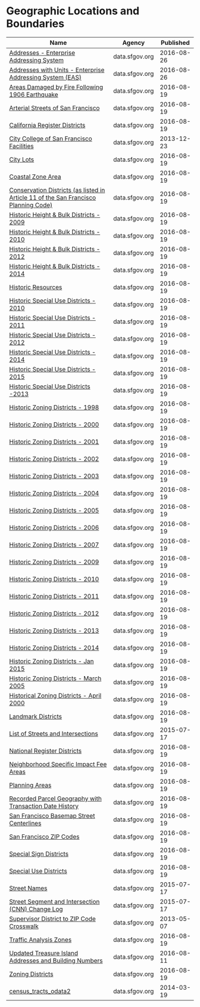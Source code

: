 # Geographic Locations and Boundaries

Name | Agency | Published
---- | ---- | ---------
[Addresses - Enterprise Addressing System](../datasets/sr5d-tnui.md) | data.sfgov.org | 2016-08-26
[Addresses with Units - Enterprise Addressing System (EAS)](../datasets/dxjs-vqsy.md) | data.sfgov.org | 2016-08-26
[Areas Damaged by Fire Following 1906 Earthquake](../datasets/yk2r-b4e8.md) | data.sfgov.org | 2016-08-19
[Arterial Streets of San Francisco](../datasets/gnsq-9x5h.md) | data.sfgov.org | 2016-08-19
[California Register Districts](../datasets/8jmc-fmem.md) | data.sfgov.org | 2016-08-19
[City College of San Francisco Facilities](../datasets/5wzj-8s9b.md) | data.sfgov.org | 2013-12-23
[City Lots](../datasets/45et-ht7c.md) | data.sfgov.org | 2016-08-19
[Coastal Zone Area](../datasets/v4ev-mbum.md) | data.sfgov.org | 2016-08-19
[Conservation Districts (as listed in Article 11 of the San Francisco Planning Code)](../datasets/wfz6-yn2b.md) | data.sfgov.org | 2016-08-19
[Historic Height & Bulk Districts - 2009](../datasets/thsi-uh4u.md) | data.sfgov.org | 2016-08-19
[Historic Height & Bulk Districts - 2010](../datasets/ti28-5szz.md) | data.sfgov.org | 2016-08-19
[Historic Height & Bulk Districts - 2012](../datasets/u3m4-4qjy.md) | data.sfgov.org | 2016-08-19
[Historic Height & Bulk Districts - 2014](../datasets/6h9b-eksg.md) | data.sfgov.org | 2016-08-19
[Historic Resources](../datasets/mea5-sr74.md) | data.sfgov.org | 2016-08-19
[Historic Special Use Districts - 2010](../datasets/kmx9-ph84.md) | data.sfgov.org | 2016-08-19
[Historic Special Use Districts - 2011](../datasets/st6c-ij8w.md) | data.sfgov.org | 2016-08-19
[Historic Special Use Districts - 2012](../datasets/9d9m-eyy3.md) | data.sfgov.org | 2016-08-19
[Historic Special Use Districts - 2014](../datasets/uihu-8bih.md) | data.sfgov.org | 2016-08-19
[Historic Special Use Districts - 2015](../datasets/et47-hd49.md) | data.sfgov.org | 2016-08-19
[Historic Special Use Districts -2013](../datasets/r6jz-e8rw.md) | data.sfgov.org | 2016-08-19
[Historic Zoning Districts - 1998](../datasets/aypm-4d84.md) | data.sfgov.org | 2016-08-19
[Historic Zoning Districts - 2000](../datasets/aksh-67x3.md) | data.sfgov.org | 2016-08-19
[Historic Zoning Districts - 2001](../datasets/pdvd-w2q4.md) | data.sfgov.org | 2016-08-19
[Historic Zoning Districts - 2002](../datasets/ftvx-vtyc.md) | data.sfgov.org | 2016-08-19
[Historic Zoning Districts - 2003](../datasets/kspe-fmej.md) | data.sfgov.org | 2016-08-19
[Historic Zoning Districts - 2004](../datasets/f883-k722.md) | data.sfgov.org | 2016-08-19
[Historic Zoning Districts - 2005](../datasets/u8bf-s4hg.md) | data.sfgov.org | 2016-08-19
[Historic Zoning Districts - 2006](../datasets/v9w2-c8v7.md) | data.sfgov.org | 2016-08-19
[Historic Zoning Districts - 2007](../datasets/rxim-5dpc.md) | data.sfgov.org | 2016-08-19
[Historic Zoning Districts - 2009](../datasets/u4br-5hb8.md) | data.sfgov.org | 2016-08-19
[Historic Zoning Districts - 2010](../datasets/w3j2-4hed.md) | data.sfgov.org | 2016-08-19
[Historic Zoning Districts - 2011](../datasets/by3b-5pje.md) | data.sfgov.org | 2016-08-19
[Historic Zoning Districts - 2012](../datasets/9xqx-n98b.md) | data.sfgov.org | 2016-08-19
[Historic Zoning Districts - 2013](../datasets/manb-7mxp.md) | data.sfgov.org | 2016-08-19
[Historic Zoning Districts - 2014](../datasets/jn35-yfmd.md) | data.sfgov.org | 2016-08-19
[Historic Zoning Districts - Jan 2015](../datasets/utj8-tgqr.md) | data.sfgov.org | 2016-08-19
[Historic Zoning Districts - March 2005](../datasets/d7vm-pqzv.md) | data.sfgov.org | 2016-08-19
[Historical Zoning Districts - April 2000](../datasets/prs8-k8k3.md) | data.sfgov.org | 2016-08-19
[Landmark Districts](../datasets/vnrd-fpg7.md) | data.sfgov.org | 2016-08-19
[List of Streets and Intersections](../datasets/pu5n-qu5c.md) | data.sfgov.org | 2015-07-17
[National Register Districts](../datasets/gb96-vq8h.md) | data.sfgov.org | 2016-08-19
[Neighborhood Specific Impact Fee Areas](../datasets/5wzi-cte2.md) | data.sfgov.org | 2016-08-19
[Planning Areas](../datasets/wf35-y6fh.md) | data.sfgov.org | 2016-08-19
[Recorded Parcel Geography with Transaction Date History](../datasets/3iun-6we5.md) | data.sfgov.org | 2016-08-19
[San Francisco Basemap Street Centerlines](../datasets/7hfy-8sz8.md) | data.sfgov.org | 2016-08-19
[San Francisco ZIP Codes](../datasets/srq6-hmpi.md) | data.sfgov.org | 2016-08-19
[Special Sign Districts](../datasets/db79-dvnt.md) | data.sfgov.org | 2016-08-19
[Special Use Districts](../datasets/hiu7-bvqk.md) | data.sfgov.org | 2016-08-19
[Street Names](../datasets/6d9h-4u5v.md) | data.sfgov.org | 2015-07-17
[Street Segment and Intersection (CNN) Change Log](../datasets/amiw-iisi.md) | data.sfgov.org | 2015-07-17
[Supervisor District to ZIP Code Crosswalk](../datasets/v22h-ujnv.md) | data.sfgov.org | 2013-05-07
[Traffic Analysis Zones](../datasets/j4sj-j2nf.md) | data.sfgov.org | 2016-08-19
[Updated Treasure Island Addresses and Building Numbers](../datasets/ghba-upwh.md) | data.sfgov.org | 2016-08-11
[Zoning Districts](../datasets/8br2-hhp3.md) | data.sfgov.org | 2016-08-19
[census_tracts_odata2](../datasets/8mm5-z8i7.md) | data.sfgov.org | 2014-03-19


